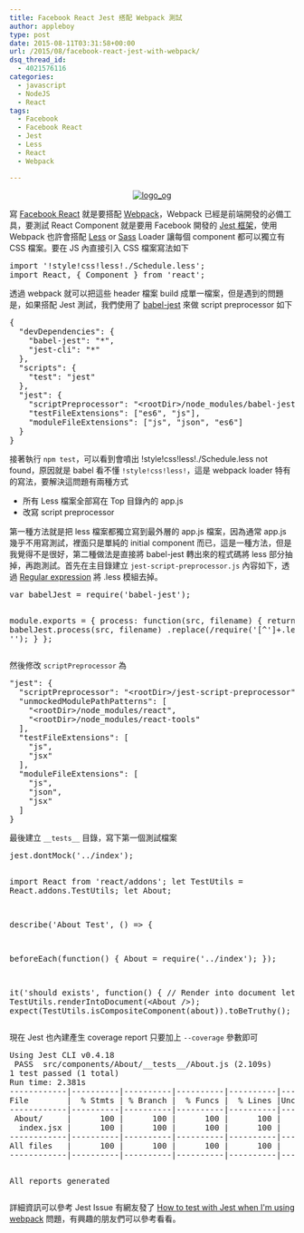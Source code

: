 ```yaml
---
title: Facebook React Jest 搭配 Webpack 測試
author: appleboy
type: post
date: 2015-08-11T03:31:58+00:00
url: /2015/08/facebook-react-jest-with-webpack/
dsq_thread_id:
  - 4021576116
categories:
  - javascript
  - NodeJS
  - React
tags:
  - Facebook
  - Facebook React
  - Jest
  - Less
  - React
  - Webpack

---
```

<div style="margin:0 auto; text-align:center">
  <a data-flickr-embed="true"  href="https://www.flickr.com/photos/appleboy/19850322514/in/dateposted-public/" title="logo_og"><img src="https://i2.wp.com/farm1.staticflickr.com/462/19850322514_1f88fd5d6c_n.jpg?resize=320%2C320&#038;ssl=1" alt="logo_og" data-recalc-dims="1" /></a>
</div>

寫 [Facebook React][1] 就是要搭配 [Webpack][2]，Webpack 已經是前端開發的必備工具，要測試 React Component 就是要用 Facebook 開發的 [Jest 框架][3]，使用 Webpack 也許會搭配 [Less][4] or [Sass][5] Loader 讓每個 component 都可以獨立有 CSS 檔案。要在 JS 內直接引入 CSS 檔案寫法如下

<div>
  <pre class="brush: jscript; title: ; notranslate" title="">import '!style!css!less!./Schedule.less';
import React, { Component } from 'react';</pre>
</div>

<!--more-->

透過 webpack 就可以把這些 header 檔案 build 成單一檔案，但是遇到的問題是，如果搭配 Jest 測試，我們使用了 [babel-jest][6] 來做 script preprocessor 如下

<div>
  <pre class="brush: jscript; title: ; notranslate" title="">{
  "devDependencies": {
    "babel-jest": "*",
    "jest-cli": "*"
  },
  "scripts": {
    "test": "jest"
  },
  "jest": {
    "scriptPreprocessor": "&lt;rootDir&gt;/node_modules/babel-jest",
    "testFileExtensions": ["es6", "js"],
    "moduleFileExtensions": ["js", "json", "es6"]
  }
}</pre>
</div>

接著執行 `npm test`，可以看到會噴出 !style!css!less!./Schedule.less not found，原因就是 babel 看不懂 `!style!css!less!`，這是 webpack loader 特有的寫法，要解決這問題有兩種方式

  * 所有 Less 檔案全部寫在 Top 目錄內的 app.js
  * 改寫 script preprocessor

第一種方法就是把 less 檔案都獨立寫到最外層的 app.js 檔案，因為通常 app.js 幾乎不用寫測試，裡面只是單純的 initial component 而已，這是一種方法，但是我覺得不是很好，第二種做法是直接將 babel-jest 轉出來的程式碼將 less 部分抽掉，再跑測試。首先在主目錄建立 `jest-script-preprocessor.js` 內容如下，透過 [Regular expression][7] 將 .less 模組去掉。

<div>
  <pre class="brush: jscript; title: ; notranslate" title="">var babelJest = require('babel-jest');

module.exports = {
  process: function(src, filename) {
    return babelJest.process(src, filename)
      .replace(/require\(\'[^\']+\.less\'\);/gm, '');
  }
};</pre>
</div>

然後修改 `scriptPreprocessor` 為

<div>
  <pre class="brush: jscript; title: ; notranslate" title="">"jest": {
  "scriptPreprocessor": "&lt;rootDir&gt;/jest-script-preprocessor",
  "unmockedModulePathPatterns": [
    "&lt;rootDir&gt;/node_modules/react",
    "&lt;rootDir&gt;/node_modules/react-tools"
  ],
  "testFileExtensions": [
    "js",
    "jsx"
  ],
  "moduleFileExtensions": [
    "js",
    "json",
    "jsx"
  ]
}</pre>
</div>

最後建立 `__tests__` 目錄，寫下第一個測試檔案

<div>
  <pre class="brush: jscript; title: ; notranslate" title="">jest.dontMock('../index');

import React from 'react/addons';
let TestUtils = React.addons.TestUtils;
let About;

describe('About Test', () =&gt; {

  beforeEach(function() {
    About = require('../index');
  });

  it('should exists', function() {
    // Render into document
    let about = TestUtils.renderIntoDocument(&lt;About /&gt;);
    expect(TestUtils.isCompositeComponent(about)).toBeTruthy();
  });
});
</pre>
</div>

現在 Jest 也內建產生 coverage report 只要加上 `--coverage` 參數即可

<div>
  <pre class="brush: bash; title: ; notranslate" title="">Using Jest CLI v0.4.18
 PASS  src/components/About/__tests__/About.js (2.109s)
1 test passed (1 total)
Run time: 2.381s
------------|----------|----------|----------|----------|----------------|
File        |  % Stmts | % Branch |  % Funcs |  % Lines |Uncovered Lines |
------------|----------|----------|----------|----------|----------------|
 About/     |      100 |      100 |      100 |      100 |                |
  index.jsx |      100 |      100 |      100 |      100 |                |
------------|----------|----------|----------|----------|----------------|
All files   |      100 |      100 |      100 |      100 |                |
------------|----------|----------|----------|----------|----------------|

All reports generated</pre>
</div>

詳細資訊可以參考 Jest Issue 有網友發了 [How to test with Jest when I'm using webpack][8] 問題，有興趣的朋友們可以參考看看。

 [1]: http://facebook.github.io/react/
 [2]: https://webpack.github.io/
 [3]: http://facebook.github.io/jest/
 [4]: http://lesscss.org/
 [5]: http://sass-lang.com/
 [6]: https://github.com/babel/babel-jest
 [7]: https://en.wikipedia.org/wiki/Regular_expression
 [8]: https://github.com/facebook/jest/issues/334